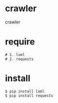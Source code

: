 # crawler
crawler

# require

```
# 1. lxml
# 2. requests
```

# install

```
$ pip install lxml
$ pip install requests
```
